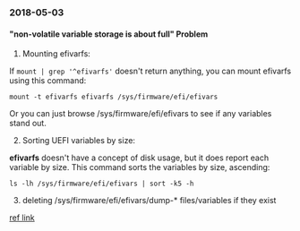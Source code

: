 ### 2018-05-03

#### "non-volatile variable storage is about full" Problem

1. Mounting efivarfs:

If `mount | grep '^efivarfs'` doesn't return anything, you can mount efivarfs using this command:

`mount -t efivarfs efivarfs /sys/firmware/efi/efivars`

Or you can just browse /sys/firmware/efi/efivars to see if any variables stand out.

2. Sorting UEFI variables by size:

**efivarfs** doesn't have a concept of disk usage, but it does report each variable by size. This command sorts the variables by size, ascending:

`ls -lh /sys/firmware/efi/efivars | sort -k5 -h`

3. deleting /sys/firmware/efi/efivars/dump-* files/variables if they exist

[ref link](https://superuser.com/questions/1081537/lenovo-thinkpad-t450s-error-the-non-volatile-system-uefi-variable-storage-is?utm_medium=organic&utm_source=google_rich_qa&utm_campaign=google_rich_qa)
